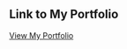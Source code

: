 ## Link to My Portfolio

[View My Portfolio]([https://your-portfolio-link.com](https://prakashdhruv.github.io/))
